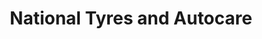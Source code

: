 ---
title: "National Tyres and Autocare"
url: /edinburgh/national-tyres-and-autocare/
shop: car repair
---